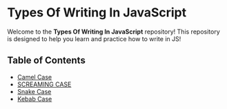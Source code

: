 # Types Of Writing In JavaScript

Welcome to the **Types Of Writing In JavaScript** repository! This repository is designed to help you learn and practice how to write in JS!

## Table of Contents

- [Camel Case](/camelCase.js)
- [SCREAMING CASE](/SCREAMING_CASE.js)
- [Snake Case](/snake_case.js)
- [Kebab Case](/kebab-case.js)


